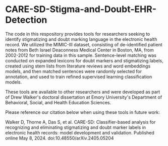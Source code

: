 # CARE-SD-Stigma-and-Doubt-EHR-Detection

The code in this respository provides tools for researchers seeking to identify stigmatizing and doubt marking language in the electronic health record. 
We utilized the MIMIC-III dataset, consisting of de-identified patient notes from Beth Israel Deaconness Medical Center in Boston, MA, from 2002-2012 for training data in this sample.
Sentence-level matching was conducted on expanded lexicons for doubt markers and stigmatizing labels, created using stem lists from literature reviews and word embeddings models, and then matched sentences were randomly selected for annotation, and used to train refined supervised learning classification models. 

These tools are available to other researchers and were developed as part of Drew Walker's doctoral dissertation at Emory University's Department of Behavioral, Social, and Health Education Sciences.

Please reference our citation below when using these tools in future work:

Walker D, Thorne A, Das S, et al. CARE-SD: Classifier-based analysis for recognizing and eliminating stigmatizing and doubt marker labels in electronic health records: model development and validation. Published online May 8, 2024. doi:10.48550/arXiv.2405.05204

